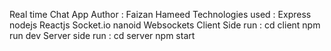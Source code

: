 Real time Chat App 
Author : Faizan Hameed
Technologies used : Express nodejs Reactjs Socket.io nanoid Websockets
Client Side run : cd client       npm run dev
Server side run : cd server       npm start

